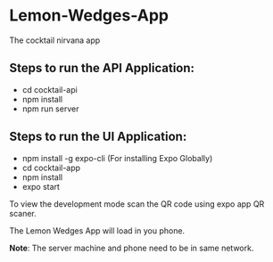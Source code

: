 # Lemon-Wedges-App
The cocktail nirvana app

## Steps to run the API Application:
- cd cocktail-api
- npm install
- npm run server


## Steps to run the UI Application:
- npm install -g expo-cli (For installing Expo Globally)
- cd cocktail-app
- npm install
- expo start

To view the development mode scan the QR code using expo app QR scaner.

The Lemon Wedges App  will load in you phone.

**Note**: The server machine and phone need to be in same network.
